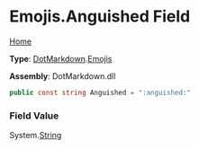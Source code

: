 # Emojis\.Anguished Field

[Home](../../../README.md)

**Type**: [DotMarkdown](../../README.md)\.[Emojis](../README.md)

**Assembly**: DotMarkdown\.dll

```csharp
public const string Anguished = ":anguished:"
```

### Field Value

System\.[String](https://docs.microsoft.com/en-us/dotnet/api/system.string)